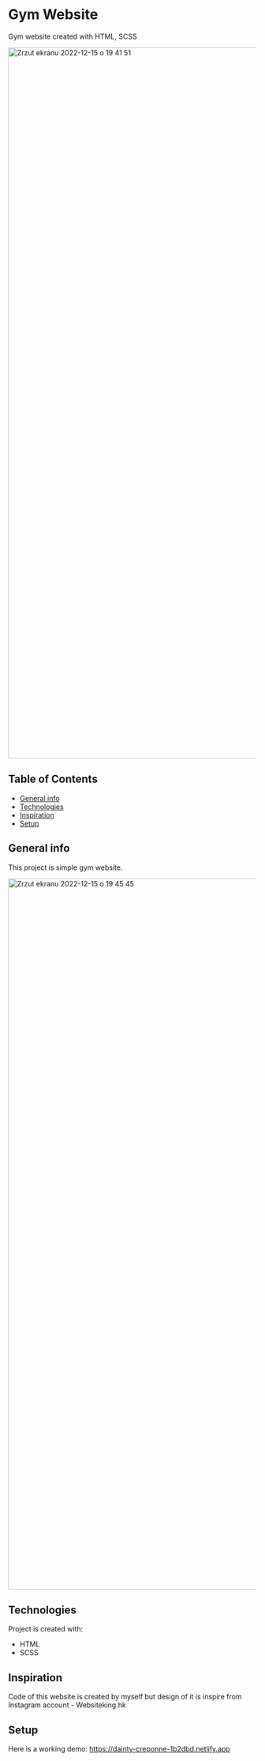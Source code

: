 # Gym Website

Gym website created with HTML, SCSS 

<img width="1440" alt="Zrzut ekranu 2022-12-15 o 19 41 51" src="https://user-images.githubusercontent.com/100447618/207941809-9597cd00-6f37-4a7c-a0a3-c3cc43761acd.png">

## Table of Contents

* [General info](#general-info)
* [Technologies](#technologies)
* [Inspiration](#inspiration)
* [Setup](#setup)

## General info
This project is simple gym website.

<img width="1440" alt="Zrzut ekranu 2022-12-15 o 19 45 45" src="https://user-images.githubusercontent.com/100447618/207942368-3ec0a255-64a2-452b-bb13-4844ab17fa5b.png">

## Technologies
Project is created with:
* HTML
* SCSS

## Inspiration

Code of this website is created by myself but 
design of it is inspire from Instagram account - Websiteking.hk

## Setup

Here is a working demo: https://dainty-creponne-1b2dbd.netlify.app
